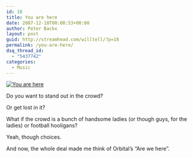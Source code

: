 ```yaml
---
id: 18
title: You are here
date: 2007-12-18T00:08:53+00:00
author: Peter Backx
layout: post
guid: http://streamhead.com/willtell/?p=18
permalink: /you-are-here/
dsq_thread_id:
  - "5437742"
categories:
  - Music
---
```

<a title="just the source of the image" rel="attachment wp-att-17" href="http://www.streamhead.com/you-are-here/you-are-here/"><img src="http://streamhead.com/wp-content/uploads/2007/12/you_are_here.thumbnail.gif" alt="You are here" /></a>

Do you want to stand out in the crowd?

Or get lost in it?

What if the crowd is a bunch of handsome ladies (or though guys, for the ladies) or football hooligans?

Yeah, though choices.

And now, the whole deal made me think of Orbital&#8217;s &#8220;Are we here&#8221;.

<!-- AddThis Advanced Settings generic via filter on the_content -->

<!-- AddThis Share Buttons generic via filter on the_content -->